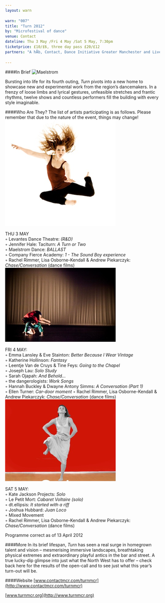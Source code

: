 ```yaml
---
layout: warn

warn: "007"
title: "Turn 2012"
by: "Microfestival of dance"
venue: Contact
dateline: Thu 3 May /Fri 4 May /Sat 5 May, 7:30pm
ticketprice: £10/£6, three day pass £20/£12
partners: "A hÅb, Contact, Dance Initiative Greater Manchester and Live at LICA co-production."

---
```


####In Brief
![Maelstrom](w7maesltrom.jpg)    

Bursting into life for its fourth outing, *Turn* pivots into a new home to showcase new and experimental work from the region’s dancemakers.  In a frenzy of loose limbs and lyrical gestures, unfeasible stretches and frantic rhythms, twelve shows and countless performers fill the building with every style imaginable. 

####Who Are They?
The list of artists participating is as follows.  Please remember that due to the nature of the event, things may change!    
![Ellen Turner](w7ellen.jpg)     

THU 3 MAY     
	◦	Levantes Dance Theatre: *(R&D)*        
	◦	Jennifer Hale: Taciturn: *A Turn or Two*   
	◦	Maelstrom Dance: *BALLAST*   
	◦	Company Fierce Academy: *1 - The Sound Boy experience*   
	◦	Rachel Rimmer, Lisa Osborne-Kendall & Andrew Piekarczyk: *Chase/Conversation* (dance films)  
![dt.ellipsis](w7dt.jpg)     

FRI 4 MAY:     
	◦	Emma Lansley & Eve Stainton: *Better Because I Wear Vintage*     
	◦	Katherine Hollinson: *Fantasy*    
	◦	Leentje Van de Cruys & Tine Feys: *Going to the Chapel*   
	◦	Joseph Lau: *Solo Study*   
	◦	Sarah Ojapah: *And Behold...*   
	◦	the dangerologists: *Work Songs*   
	◦	Hannah Buckley & Dwayne Antony Simms: *A Conversation (Part 1)*   
	◦	Ellen Turner: *Car-door moment*
	◦	Rachel Rimmer, Lisa Osborne-Kendall & Andrew Piekarczyk: *Chase/Conversation* (dance films)   
![Kate Jackson](w7kate.jpg)     

SAT 5 MAY:     
	◦	Kate Jackson Projects: *Solo*   
	◦	Le Petit Mort: *Cabaret Voltaire (solo)*   
	◦	dt.ellipsis: *It started with a riff*   
	◦	Joshua Hubbard: *Juan Loco*   
	◦	Mixed Movement      
	◦	Rachel Rimmer, Lisa Osborne-Kendall & Andrew Piekarczyk: *Chase/Conversation* (dance films)   

Programme correct as of 13 April 2012   

####More
In its brief lifespan, *Turn* has seen a real surge in homegrown talent and vision –  mesmerising immersive landscapes, breathtaking physical extremes and extraordinary playful antics in the bar and street.  A true lucky-dip glimpse into just what the North West has to offer – check back here for the results of the open-call and to see just what this year’s turn-out will be.

####Website
[www.contactmcr.com/turnmcr](http://www.contactmcr.com/turnmcr)   

[www.turnmcr.org](http://www.turnmcr.org)